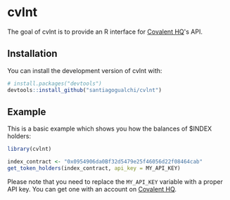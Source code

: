 
# cvlnt

<!-- badges: start -->
<!-- badges: end -->

The goal of cvlnt is to provide an R interface for
[Covalent HQ](https://www.covalenthq.com/)'s API. 

## Installation

You can install the development version of cvlnt with:

``` r
# install.packages("devtools")
devtools::install_github("santiagogualchi/cvlnt")
```

## Example

This is a basic example which shows you how the balances of $INDEX holders:

``` r
library(cvlnt)

index_contract <- "0x0954906da0Bf32d5479e25f46056d22f08464cab"
get_token_holders(index_contract, api_key = MY_API_KEY)
```

Please note that you need to replace the `MY_API_KEY` variable with a proper
API key. You can get one with an account on
[Covalent HQ](https://www.covalenthq.com).

